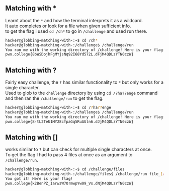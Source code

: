 ## Matching with *
Learnt about the `*` and how the terminal interprets it as a wildcard.<br>
It auto completes or look for a file when given sufficient info.<br>
to get the flag i used `cd /ch*` to go in `/challenge` and used run there.<br>
```bash
hacker@globbing~matching-with-:~$ cd /ch*
hacker@globbing~matching-with-:/challenge$ /challenge/run
You ran me with the working directory of /challenge! Here is your flag:
pwn.college{8bWSDojhFgMYjsNq92I68Yd572L.dFjM4QDLzYTN0czW}
```
## Matching with ?
Fairly easy challenge, the `?` has similar functionality to `*` but only works for a single character.<br>
Used to glob to the `challenge` directory by using `cd /?ha??enge` command and then ran the `/challenge/run` to get the flag.<br>
```bash
hacker@globbing~matching-with-:~$ cd /?ha??enge
hacker@globbing~matching-with-:/challenge$ /challenge/run
You ran me with the working directory of /challenge! Here is your flag:
pwn.college{8-tL2TeU1MY28cfpaGq5RuAGln6.dJjM4QDLzYTN0czW}
```
## Matching with []
works similar to `?` but can check for multiple single characters at once.<br>
To get the flag I had to pass 4 files at once as an argument to `/challenge/run`.<br>
```bash
hacker@globbing~matching-with-:~$ cd /challenge/files
hacker@globbing~matching-with-:/challenge/files$ /challenge/run file_[absh]
You got it! Here is your flag!
pwn.college{k2BenPZ_IarwzW7OrmwpYw09_Vs.dNjM4QDLzYTN0czW}
```
